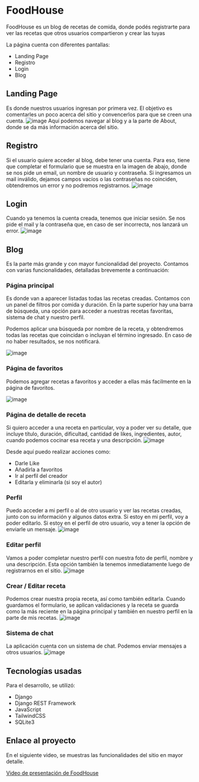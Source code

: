 # FoodHouse
FoodHouse es un blog de recetas de comida, donde podés registrarte para ver las recetas que otros usuarios compartieron y crear las tuyas

La página cuenta con diferentes pantallas:
* Landing Page
* Registro
* Login
* Blog

## Landing Page
Es donde nuestros usuarios ingresan por primera vez. El objetivo es comentarles un poco acerca del sitio y convencerlos para que se creen una cuenta.
![image](https://github.com/CiroJSCH/FoodHouse/assets/104742538/0c138d0e-ba92-4e80-bf6e-43b0b3844d27)
Aquí podemos navegar al blog y a la parte de About, donde se da más información acerca del sitio.

## Registro
Si el usuario quiere acceder al blog, debe tener una cuenta. Para eso, tiene que completar el formulario que se muestra en la imagen de abajo, donde se nos pide un email, un nombre de usuario y contraseña. Si ingresamos un mail inválido, dejamos campos vacíos o las contraseñas no coinciden, obtendremos un error y no podremos registrarnos.
![image](https://github.com/CiroJSCH/FoodHouse/assets/104742538/877fc5f8-020d-43c8-8269-faa2fcaf4cf4)

## Login
Cuando ya tenemos la cuenta creada, tenemos que iniciar sesión. Se nos pide el mail y la contraseña que, en caso de ser incorrecta, nos lanzará un error.
![image](https://github.com/CiroJSCH/FoodHouse/assets/104742538/4cebf9af-606a-471d-b9c1-9dbbe91a7e62)

## Blog
Es la parte más grande y con mayor funcionalidad del proyecto. Contamos con varias funcionalidades, detalladas brevemente a continuación:

### Página principal
Es donde van a aparecer listadas todas las recetas creadas. Contamos con un panel de filtros por comida y duración. En la parte superior hay una barra de búsqueda, una opción para acceder a nuestras recetas favoritas, sistema de chat y nuestro perfil.

Podemos aplicar una búsqueda por nombre de la receta, y obtendremos todas las recetas que coincidan o incluyan el término ingresado. En caso de no haber resultados, se nos notificará.

![image](https://github.com/CiroJSCH/FoodHouse/assets/104742538/54f37167-eac6-4af5-85c8-a38f92a71f49)

### Página de favoritos
Podemos agregar recetas a favoritos y acceder a ellas más facilmente en la página de favoritos.

![image](https://github.com/CiroJSCH/FoodHouse/assets/104742538/209ca1b0-21f5-4be1-a258-414d28a8931a)

### Página de detalle de receta
Si quiero acceder a una receta en particular, voy a poder ver su detalle, que incluye título, duración, dificultad, cantidad de likes, ingredientes, autor, cuando podemos cocinar esa receta y una descripción.
![image](https://github.com/CiroJSCH/FoodHouse/assets/104742538/0319c23e-5253-4c83-80f2-3c35e413741b)

Desde aquí puedo realizar acciones como:
- Darle Like
- Añadirla a favoritos
- Ir al perfil del creador
- Editarla y eliminarla (si soy el autor)

### Perfil
Puedo acceder a mi perfil o al de otro usuario y ver las recetas creadas, junto con su información y algunos datos extra. Si estoy en mi perfil, voy a poder editarlo. Si estoy en el perfil de otro usuario, voy a tener la opción de enviarle un mensaje.
![image](https://github.com/CiroJSCH/FoodHouse/assets/104742538/0d4d47ac-1fe7-48d9-87d9-b53050c6923c)

### Editar perfil
Vamos a poder completar nuestro perfil con nuestra foto de perfil, nombre y una descripción. Esta opción también la tenemos inmediatamente luego de registrarnos en el sitio.
![image](https://github.com/CiroJSCH/FoodHouse/assets/104742538/0150c4e2-23dc-4dda-8151-2b4302eb5310)


### Crear / Editar receta
Podemos crear nuestra propia receta, así como también editarla. Cuando guardamos el formulario, se aplican validaciones y la receta se guarda como la más reciente en la página principal y también en nuestro perfil en la parte de mis recetas.
![image](https://github.com/CiroJSCH/FoodHouse/assets/104742538/a407409d-3f63-47c8-ac68-28a02ac2ab73)

### Sistema de chat
La aplicación cuenta con un sistema de chat. Podemos enviar mensajes a otros usuarios.
![image](https://github.com/CiroJSCH/FoodHouse/assets/104742538/b3f96fa6-469e-46da-9557-968ff48ecb64)


## Tecnologías usadas
Para el desarrollo, se utilizó:
- Django
- Django REST Framework
- JavaScript
- TailwindCSS
- SQLite3

## Enlace al proyecto
En el siguiente video, se muestras las funcionalidades del sitio en mayor detalle.

[Video de presentación de FoodHouse](https://drive.google.com/file/d/1ktc0i1pPYWHrW5HgEhQ3z2UEc2DLkXi1/view?usp=sharing)

